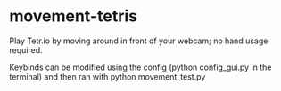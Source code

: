 # movement-tetris
Play Tetr.io by moving around in front of your webcam; no hand usage required.

Keybinds can be modified using the config (python config_gui.py in the terminal) and then ran with python movement_test.py
